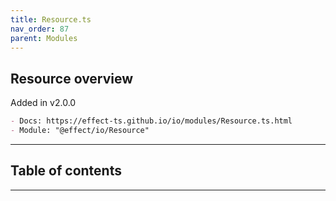 ```yaml
---
title: Resource.ts
nav_order: 87
parent: Modules
---
```


## Resource overview

Added in v2.0.0

```md
- Docs: https://effect-ts.github.io/io/modules/Resource.ts.html
- Module: "@effect/io/Resource"
```

---

<h2 class="text-delta">Table of contents</h2>

---
